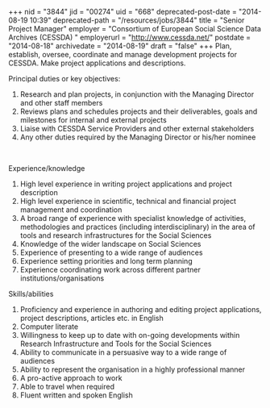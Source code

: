 +++
nid = "3844"
jid = "00274"
uid = "668"
deprecated-post-date = "2014-08-19 10:39"
deprecated-path = "/resources/jobs/3844"
title = "Senior Project Manager"
employer = "Consortium of European Social Science Data Archives (CESSDA) "
employerurl = "http://www.cessda.net/"
postdate = "2014-08-18"
archivedate = "2014-08-19"
draft = "false"
+++
Plan, establish, oversee, coordinate and manage development projects for
CESSDA. Make project applications and descriptions.

Principal duties or key objectives:

1.  Research and plan projects, in conjunction with the Managing
    Director and other staff members
2.  Reviews plans and schedules projects and their deliverables, goals
    and milestones for internal and external projects
3.  Liaise with CESSDA Service Providers and other external stakeholders
4.  Any other duties required by the Managing Director or his/her
    nominee
  
 

Experience/knowledge

1.  High level experience in writing project applications and project
    description
2.  High level experience in scientific, technical and financial project
    management and coordination
3.  A broad range of experience with specialist knowledge of activities,
    methodologies and practices (including interdisciplinary) in the
    area of tools and research infrastructures for the Social Sciences
4.  Knowledge of the wider landscape on Social Sciences
5.  Experience of presenting to a wide range of audiences
6.  Experience setting priorities and long term planning
7.  Experience coordinating work across different partner
    institutions/organisations

Skills/abilities

1.  Proficiency and experience in authoring and editing project
    applications, project descriptions, articles etc. in English
2.  Computer literate
3.  Willingness to keep up to date with on-going developments within
    Research Infrastructure and Tools for the Social Sciences
4.  Ability to communicate in a persuasive way to a wide range of
    audiences
5.  Ability to represent the organisation in a highly professional
    manner
6.  A pro-active approach to work
7.  Able to travel when required
8.  Fluent written and spoken English

###  
